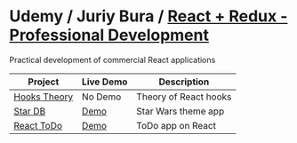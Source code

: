 # Udemy / Juriy Bura / [React + Redux - Professional Development](https://www.udemy.com/course/pro-react-redux/)

Practical development of commercial React applications

| Project                                                            | Live Demo                                                     | Description           |
| ------------------------------------------------------------------ | ------------------------------------------------------------- | --------------------- |
| [Hooks Theory](https://github.com/volkovVA/bura-react/tree/hooks)  | No Demo                                                       | Theory of React hooks |
| [Star DB](https://github.com/volkovVA/bura-react/tree/star-db)     | [Demo](https://volkovva.github.io/udemy-bura-react/star-db/)  | Star Wars theme app   |
| [React ToDo](https://github.com/volkovVA/bura-react/tree/todo-app) | [Demo](https://volkovva.github.io/udemy-bura-react/todo-app/) | ToDo app on React     |
